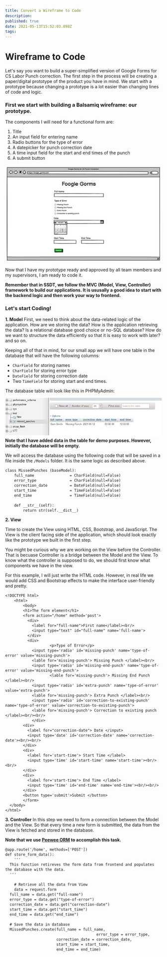 ```yaml
---
title: Convert a Wireframe to Code
description: 
published: true
date: 2021-05-13T15:52:03.898Z
tags: 
---
```


# Wireframe to Code

Let's say you want to build a super-simplified version of Google Forms for CS Labor Punch correction. The first step in the process will be creating a paper/digital prototype of the product you have in mind. We start with a prototype because changing a prototype is a lot easier than changing lines of code and logic. 

### First we start with building a Balsamiq wireframe: our prototype. 

The components I will need for a functional form are:
1. Title
2. An input field for entering name 
3. Radio buttons for the type of error
4. A datepicker for punch correction date
5. A time input field for the start and end times of the punch 
6. A submit button 

![45.png](/45.png)

Now that I have my prototype ready and approved by all team members and my supervisors, I am ready to code it. 

**Remember that in SSDT, we follow the MVC (Model, View, Controller) framework to build our applications. It is ususally a good idea to start with the backend logic and then work your way to frontend.**

### Let's start Coding! 

**1. Model**
First, we need to think about the data-related logic of the application. How are we storing the data? How is the application retrieving the data? Is a relational database good choice or no-SQL database? How do we want to structure the data efficiently so that it is easy to work with later? and so on. 

Keeping all of that in mind, for our small app we will have one table in the database that will have the following columns:
- `CharField` for storing names
- `CharField` for storing error type 
- `DateField` for storing correction date 
- Two `TimeField` for storing start and end times. 

The database table will look like this in PHPMyAdmin:

![5.png](/5.png)
**Note that I have added data in the table for demo purposes. However, initially the database will be empty.**

We will access the database using the following code that will be saved in a file inside the `/Models` folder. It is the same logic as described above.  

```
class MissedPunches (baseModel):
    full_name                = CharField(null=False)
    error_type               = CharField(null=False)
    correction_date          = DateField(null=False)
    start_time               = TimeField(null=False)
    end_time                 = TimeField(null=False)

    def __str__(self):
        return str(self.__dict__)
```

**2. View**

Time to create the View using HTML, CSS, Bootstrap, and JavaScript. The View is the client facing side of the application, which should look exactly like the prototype we built in the first step. 

You might be curious why we are working on the View before the Controller. That is becuase Controller is a bridge between the Model and the View. To know what the controller is supposed to do, we should first know what components we have in the view. 

For this example, I will just write the HTML code. However, in real life we would add CSS and Bootstrap effects to make the interface user-friendly and pretty. 

```
<!DOCTYPE html>
	<html>
		<body>
    	<h1>The form element</h1>
      	<form action="/home" method='post'>
          <div>
            <label for="full-name">First name</label><br/>
            <input type="text" id="full-name" name='full-name'>
          </div>
          <div>
  					<p>Type of Error</p>
            <input type='radio' id='missing-punch' name='type-of-error' value='missing-punch'>
            <lable for='missing-punch'> Missing Punch </label><br/>
            <input type='radio' id='missing-end-punch' name='type-of-error' value='missing-end-punch'>
    				<lable for='missing-punch'> Missing End Punch </label><br/>
            <input type='radio' id='extra-punch' name='type-of-error' value='extra-punch'>
            <lable for='missing-punch'> Extra Punch </label><br/>
            <input type='radio' id='correction-to-existing-punch' name='type-of-error' value='correction-to-existing-punch'>
            <lable for='missing-punch'> Correction to existing punch </label><br/><br/>
  			</div>
        <div>
          <label for="correction-date"> Date </input>
          <input type='date' id='correction-date' name='correction-date'><br/><br/>
        </div>
        <div>
          <label for='start-time'> Start Time </label>
          <input type='time' id='start-time' name='start-time'><br/><br/>
        </div>
        <div>
          <label for='start-time'> End Time </label>
          <input type='time' id='end-time' name='end-time'><br/><br/>
        </div>
        <button type='submit'>Submit </button>
		</form>
  </body>
</html>
```

**3. Controller**
In this step we need to form a connection between the Model and the View. So that every time a new form is submitted, the data from the View is fetched and stored in the database. 

**Note that we use [Peewee ORM](http://docs.peewee-orm.com/en/latest/) to accomplish this task.** 

```
@app.route('/home', methods=['POST'])
def store_form_data():
	'''
  This function retireves the form data from frontend and populates the database with the data. 
  '''
  
	# Retrieve all the data from View
	data = request.form
  full_name = data.get("full-name")
  error_type = data.get("type-of-error")
  correction_date = data.get("correction-date")
  start_time = data.get("start_time")
  end_time = data.get("end_time")
  
  # Save the data in database
  MissedPunches.create(full_name = full_name, 
  										 error_type = error_type,
                       correction_date = correction_date, 
                       start_time = start_time, 
                       end_time = end_time)
```






